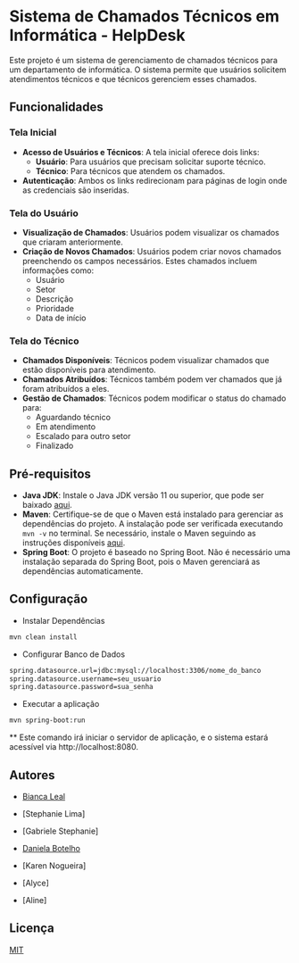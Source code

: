 
#  Sistema de Chamados Técnicos em Informática - HelpDesk

Este projeto é um sistema de gerenciamento de chamados técnicos para um departamento de informática. O sistema permite que usuários solicitem atendimentos técnicos e que técnicos gerenciem esses chamados.




## Funcionalidades

### Tela Inicial
- **Acesso de Usuários e Técnicos**: A tela inicial oferece dois links:
    - **Usuário**: Para usuários que precisam solicitar suporte técnico.
    - **Técnico**: Para técnicos que atendem os chamados.
- **Autenticação**: Ambos os links redirecionam para páginas de login onde as credenciais são inseridas.

### Tela do Usuário
- **Visualização de Chamados**: Usuários podem visualizar os chamados que criaram anteriormente.
- **Criação de Novos Chamados**: Usuários podem criar novos chamados preenchendo os campos necessários. Estes chamados incluem informações como:
    - Usuário
    - Setor
    - Descrição
    - Prioridade
    - Data de início

### Tela do Técnico
- **Chamados Disponíveis**: Técnicos podem visualizar chamados que estão disponíveis para atendimento.
- **Chamados Atribuídos**: Técnicos também podem ver chamados que já foram atribuídos a eles.
- **Gestão de Chamados**: Técnicos podem modificar o status do chamado para:
    - Aguardando técnico
    - Em atendimento
    - Escalado para outro setor
    - Finalizado
## Pré-requisitos
- **Java JDK**: Instale o Java JDK versão 11 ou superior, que pode ser baixado [aqui](https://www.oracle.com/java/technologies/javase-jdk11-downloads.html).
- **Maven**: Certifique-se de que o Maven está instalado para gerenciar as dependências do projeto. A instalação pode ser verificada executando `mvn -v` no terminal. Se necessário, instale o Maven seguindo as instruções disponíveis [aqui](https://maven.apache.org/install.html).
- **Spring Boot**: O projeto é baseado no Spring Boot. Não é necessário uma instalação separada do Spring Boot, pois o Maven gerenciará as dependências automaticamente.
## Configuração

- Instalar Dependências
```bash
mvn clean install
```
- Configurar Banco de Dados
```bash
spring.datasource.url=jdbc:mysql://localhost:3306/nome_do_banco
spring.datasource.username=seu_usuario
spring.datasource.password=sua_senha
```
- Executar a aplicação
```bash
mvn spring-boot:run
```
** Este comando irá iniciar o servidor de aplicação, e o sistema estará acessível via http://localhost:8080.
## Autores

- [Bianca Leal](https://www.linkedin.com/in/bianca-leall/)

- [Stephanie Lima]

- [Gabriele Stephanie]

- [Daniela Botelho](https://www.linkedin.com/in/dani-botelho/)

- [Karen Nogueira]

- [Alyce]

- [Aline]
## Licença

[MIT](https://choosealicense.com/licenses/mit/)

